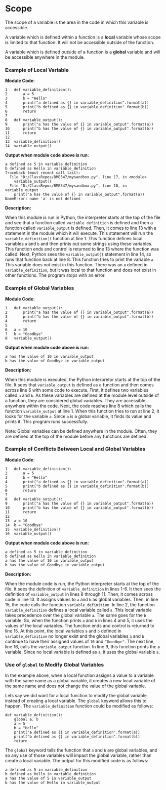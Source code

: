 # Scope
The scope of a variable is the area in the code in which this variable
is accessible.  

A variable which is defined within a function is a **local** variable whose scope is limited to that function.  It will not be accessible
outside of the function.

A variable which is defined outside of a function is a **global** variable and
will be accessible anywhere in the module.

### Example of Local Variable
__Module Code:__
```
1   def variable_definition():
2       a = 5
3       b = "Hello"
4       print("a defined as {} in variable_definition".format(a))
5       print("b defined as {} in variable_definition".format(b))
6       return
7
8   def variable_output():
9       print("a has the value of {} in variable_output".format(a))
10      print("b has the value of {} in variable_output".format(b))
11      return
12
13  variable_definition()
14  variable_output()
```
__Output when module code above is run:__
```
a defined as 5 in variable_definition
b defined as Hello in variable_definition
Traceback (most recent call last):
  File "D:/ClassRepos/BME547/mysandbox.py", line 17, in <module>
    variable_output()
  File "D:/ClassRepos/BME547/mysandbox.py", line 10, in variable_output
    print("a has the value of {} in variable_output".format(a))
NameError: name 'a' is not defined
```
__Description:__

When this module is run in Python, the interpreter starts at the top of the 
file and see that a function called `variable definition` is defined and then
a function called `variable_output` is defined.  Then, it comes to line 13 with
a statement in the module which it will execute.  This statement will run the
`variable_definition()` function at line 1.  This function defines local 
variables `a`
and `b` and then prints out some strings using these variables.  This function
ends and control is returned to line 13 where the function was called.
Next, Python sees the `variable_output{}` statement in line 14, so runs that
function back at line 8.  This function tries to print the variable `a`.  This
variable does not exist in this function.  There was an `a` defined in 
`variable_definition`, but it was local to that function and does not exist
in other functions.  The program stops with an error.

### Example of Global Variables
__Module Code:__
```
1   def variable_output():
2       print("a has the value of {} in variable_output".format(a))
3       print("b has the value of {} in variable_output".format(b))
4       return
5
6   a = 10
7   b = "Goodbye"
8   variable_output()
```
__Output when module code above is run:__
```
a has the value of 10 in variable_output
b has the value of Goodbye in variable_output
```
__Description:__

When this module is executed, the Python interpretor starts at the top of the
file.  It sees that `variable_output` is defined as a function and then 
comes across line 6 with some code to execute.  First, it defines two variables
called `a` and `b`.  As these variables are defined at the module level outside
of a function, they are considered global variables.  They are accessible
anywhere within the code.  Next, the code reaches line 8 which calls the 
function `variable_output` at line 1.  When this function tries to run at line
2, it looks for the variable `a`.  Since `a` is a global variable, it finds
its value and prints it.  This program runs successfully.

Note:  Global variables can be defined anywhere in the module.  Often, they 
are defined at the top of the module before any functions are defined.

### Example of Conflicts Between Local and Global Variables
__Module Code:__
```
1   def variable_definition():
2       a = 5
3       b = "Hello"
4       print("a defined as {} in variable_definition".format(a))
5       print("b defined as {} in variable_definition".format(b))
6       return
7
8   def variable_output():
9       print("a has the value of {} in variable_output".format(a))
10      print("b has the value of {} in variable_output".format(b))
11      return
12
13  a = 10
14  b = "Goodbye"
15  variable_definition()
16  variable_output()
```
__Output when module code above is run:__
```
a defined as 5 in variable_definition
b defined as Hello in variable_definition
a has the value of 10 in variable_output
b has the value of Goodbye in variable_output
```
__Description:__

When the module code is run, the Python interpreter starts at the top of the
file.  It sees the definition of `variable_definition` in lines 1-6.  It then
sees the definition of `variable_output` in lines 8 through 11.  Then, it
comes across code in line 13.  It assigns values to `a` and `b` as global
variables.  Then, in line 15, the code calls the function `variable_definition`.
In line 2, the function `variable_definition` defines a local variable called
`a`.  This local variable takes precedence over the global variable `a`.  The
same goes for the `b` variable.  So, when the function prints `a` and `b` in 
lines 4 and 5, it uses the values of the local variables.  The function ends
and control is returned to line 15.  At this point, the local variables `a` and
`b` defined in `variable_definition` no longer exist and the global variables
`a` and `b` continue to have their assigned values of `10` and `"Goodbye"`.
The next line, line 16, calls the `variable_output` function.  In line 9, this
function prints the `a` variable.  Since no local variable is defined as `a`,
it uses the global variable `a`.

### Use of `global` to Modify Global Variables 
In the example above, when a local function assigns a value to a variable with
the same name as a global variable, it creates a new local variable of the same
name and does not change the value of the global variable.  

Lets say we did want for a local function to modify the global variable instead
of creating a local variable.  The `global` keyword allows this to happen. 
The `variable_definition` function could be modified as follows:
```
def variable_definition():
    global a, b
    a = 5
    b = "Hello"
    print("a defined as {} in variable_definition".format(a))
    print("b defined as {} in variable_definition".format(b))
    return
```
The `global` keyword tells the function that `a` and `b` are global variables,
and so any use of those variables will impact the global variable, rather than
create a local variable.  The output for this modified code is as follows:
```
a defined as 5 in variable_definition
b defined as Hello in variable_definition
a has the value of 5 in variable_output
b has the value of Hello in variable_output
```


